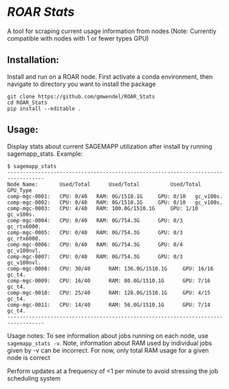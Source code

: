 # *ROAR Stats*

A tool for scraping current usage information from nodes
(Note: Currently compatible with nodes with 1 or fewer types GPU)


## Installation:

Install and run on a ROAR node.  First activate a conda environment,
then navigate to directory you want to install the package
```
git clone https://github.com/gmwendel/ROAR_Stats
cd ROAR_Stats
pip install --editable .
```

## Usage:
Display stats about current SAGEMAPP utilization after install
by running sagemapp_stats. Example:
```
$ sagemapp_stats
----------------------------------------------------------------------------------
Node Name:  	 Used/Total 	 Used/Total 	 	 Used/Total 	 GPU_Type
comp-mgc-0001: 	 CPU: 0/40 	 RAM: 0G/1510.1G 	 GPU: 0/10 	 gc_v100s.
comp-mgc-0002: 	 CPU: 0/40 	 RAM: 0G/1510.1G 	 GPU: 0/10 	 gc_v100s.
comp-mgc-0003: 	 CPU: 4/40 	 RAM: 100.0G/1510.1G 	 GPU: 1/10 	 gc_v100s.
comp-mgc-0004: 	 CPU: 0/40 	 RAM: 0G/754.3G 	 GPU: 0/3 	 gc_rtx6000.
comp-mgc-0005: 	 CPU: 0/40 	 RAM: 0G/754.3G 	 GPU: 0/3 	 gc_rtx6000.
comp-mgc-0006: 	 CPU: 0/40 	 RAM: 0G/754.3G 	 GPU: 0/4 	 gc_v100nvl.
comp-mgc-0007: 	 CPU: 0/40 	 RAM: 0G/754.3G 	 GPU: 0/3 	 gc_v100nvl.
comp-mgc-0008: 	 CPU: 30/40 	 RAM: 136.0G/1510.1G 	 GPU: 16/16 	 gc_t4.
comp-mgc-0009: 	 CPU: 16/40 	 RAM: 80.0G/1510.1G 	 GPU: 7/16 	 gc_t4.
comp-mgc-0010: 	 CPU: 25/40 	 RAM: 128.0G/1510.1G 	 GPU: 4/15 	 gc_t4.
comp-mgc-0011: 	 CPU: 14/40 	 RAM: 56.0G/1510.1G 	 GPU: 7/14 	 gc_t4.
----------------------------------------------------------------------------------

```

Usage notes:
To see information about jobs running on each node, use ```sagemapp_stats -v```.  Note, 
information about RAM used by individual jobs given by -v can be incorrect.  For now, only total RAM usage for a given node is
correct


Perform updates at a frequency of <1 per minute to avoid stressing the job scheduling system
